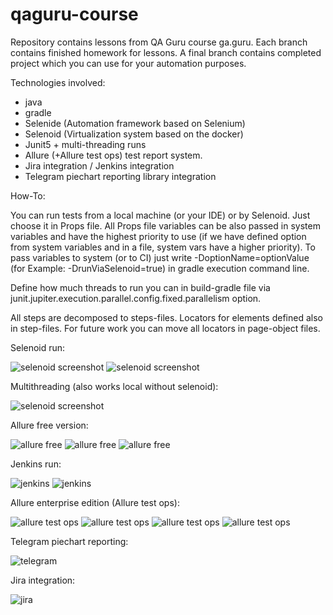 # qaguru-course

Repository contains lessons from QA Guru course ga.guru. Each branch contains finished homework for lessons. A final 
branch contains completed project which you can use for your automation purposes. 

Technologies involved:

- java
- gradle
- Selenide (Automation framework based on Selenium)
- Selenoid (Virtualization system based on the docker)
- Junit5 + multi-threading runs
- Allure (+Allure test ops) test report system.
- Jira integration / Jenkins integration
- Telegram piechart reporting library integration

How-To:

You can run tests from a local machine (or your IDE) or by Selenoid. Just choose it in Props file. All Props file 
variables can be also passed in system variables and have the highest priority to use (if we have defined option from system 
variables and in a file, system vars have a higher priority). To pass variables to system (or to CI) just write 
-DoptionName=optionValue (for Example: -DrunViaSelenoid=true) in gradle execution command line.

Define how much threads to run you can in build-gradle file via junit.jupiter.execution.parallel.config.fixed.parallelism
 option.

All steps are decomposed to steps-files. Locators for elements defined also in step-files. For future work you can
move all locators in page-object files.

Selenoid run:

![selenoid screenshot](src/test/resources/readmeImages/selenoid1.png)
![selenoid screenshot](src/test/resources/readmeImages/selenoid2.png)

Multithreading (also works local without selenoid):

![selenoid screenshot](src/test/resources/readmeImages/selenoid3.png)

Allure free version:

![allure free](src/test/resources/readmeImages/allurefree1.png)
![allure free](src/test/resources/readmeImages/allurefree2.png)
![allure free](src/test/resources/readmeImages/allurefree3.png)

Jenkins run:

![jenkins](src/test/resources/readmeImages/jenkins1.png)
![jenkins](src/test/resources/readmeImages/jenkins2.png)

Allure enterprise edition (Allure test ops):

![allure test ops](src/test/resources/readmeImages/alluretestops1.png)
![allure test ops](src/test/resources/readmeImages/alluretestops2.png)
![allure test ops](src/test/resources/readmeImages/alluretestops3.png)
![allure test ops](src/test/resources/readmeImages/alluretestops4.png)

Telegram piechart reporting:

![telegram](src/test/resources/readmeImages/telegram.png)

Jira integration:

![jira](src/test/resources/readmeImages/jira.png)